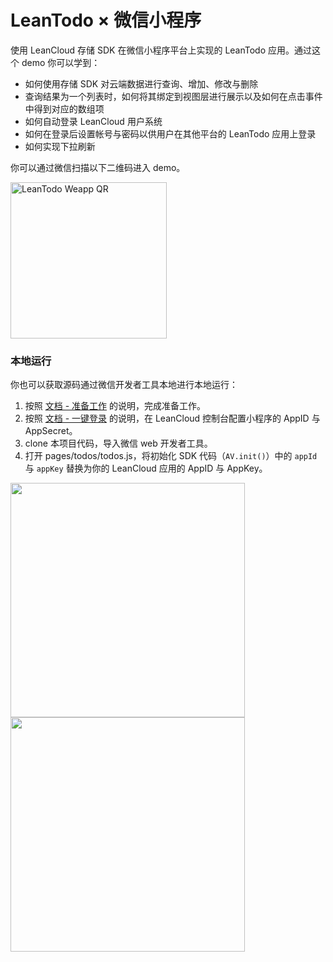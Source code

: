 # LeanTodo × 微信小程序

使用 LeanCloud 存储 SDK 在微信小程序平台上实现的 LeanTodo 应用。通过这个 demo 你可以学到：

- 如何使用存储 SDK 对云端数据进行查询、增加、修改与删除
- 查询结果为一个列表时，如何将其绑定到视图层进行展示以及如何在点击事件中得到对应的数组项
- 如何自动登录 LeanCloud 用户系统
- 如何在登录后设置帐号与密码以供用户在其他平台的 LeanTodo 应用上登录
- 如何实现下拉刷新

你可以通过微信扫描以下二维码进入 demo。

<img src="https://cloud.githubusercontent.com/assets/175227/21764651/2d63be20-d69f-11e6-8931-9fc4485d06e6.png" alt="LeanTodo Weapp QR" width="250">

### 本地运行
你也可以获取源码通过微信开发者工具本地进行本地运行：

1. 按照 [文档 - 准备工作](https://leancloud.cn/docs/weapp.html#准备工作) 的说明，完成准备工作。
2. 按照 [文档 - 一键登录](https://leancloud.cn/docs/weapp.html#一键登录) 的说明，在 LeanCloud 控制台配置小程序的 AppID 与 AppSecret。
3. clone 本项目代码，导入微信 web 开发者工具。
4. 打开 pages/todos/todos.js，将初始化 SDK 代码（`AV.init()`）中的 `appId` 与 `appKey` 替换为你的 LeanCloud 应用的 AppID 与 AppKey。

<img width="375" src="https://cloud.githubusercontent.com/assets/175227/20561252/b2fad728-b1b8-11e6-8d8e-a040bcac3e3c.png"> 
<img width="375" src="https://cloud.githubusercontent.com/assets/175227/20561251/b2cd82fa-b1b8-11e6-9783-afb868c9103e.png">
